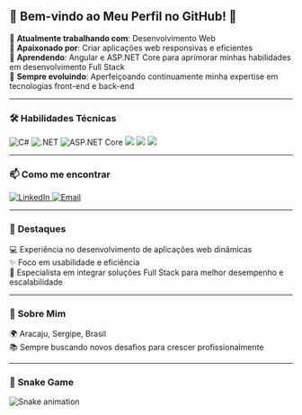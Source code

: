 ## 🚀 Bem-vindo ao Meu Perfil no GitHub! 👋  

🔭 **Atualmente trabalhando com**: Desenvolvimento Web  
💼 **Apaixonado por**: Criar aplicações web responsivas e eficientes  
🌱 **Aprendendo**: Angular e ASP.NET Core para aprimorar minhas habilidades em desenvolvimento Full Stack  
🚀 **Sempre evoluindo**: Aperfeiçoando continuamente minha expertise em tecnologias front-end e back-end  

---

### 🛠️ **Habilidades Técnicas**
<p align="left">
  <img src="https://img.shields.io/badge/-C%23-239120?logo=csharp&logoColor=white&style=flat" alt="C#">
  <img src="https://img.shields.io/badge/-.NET-512BD4?logo=dotnet&logoColor=white&style=flat" alt=".NET">
  <img src="https://img.shields.io/badge/-ASP.NET%20Core-512BD4?logo=dotnet&logoColor=white&style=flat" alt="ASP.NET Core">
  <img src="https://img.shields.io/badge/-TypeScript-3178C6?logo=typescript&logoColor=white&style=flat">
  <img src="https://img.shields.io/badge/-JavaScript-F7DF1E?logo=javascript&logoColor=black&style=flat">
  <img src="https://img.shields.io/badge/-Angular-DD0031?logo=angular&logoColor=white&style=flat">
</p>

---

### 📫 **Como me encontrar**
<p align="left">
  <a href="https://www.linkedin.com/in/reinan-santana-24ab05301/" target="_blank">
    <img src="https://img.shields.io/badge/-LinkedIn-blue?style=flat&logo=linkedin&logoColor=white" alt="LinkedIn">
  </a>
  <a href="mailto:reinanlanz@gmail.com" target="_blank">
    <img src="https://img.shields.io/badge/-Email-%23D14836?style=flat&logo=gmail&logoColor=white" alt="Email">
  </a>
</p>

---

### 🌟 **Destaques**
💻 Experiência no desenvolvimento de aplicações web dinâmicas  
✨ Foco em usabilidade e eficiência  
🔗 Especialista em integrar soluções Full Stack para melhor desempenho e escalabilidade  

---

### 🧠 **Sobre Mim**
🌍 Aracaju, Sergipe, Brasil  
📚 Sempre buscando novos desafios para crescer profissionalmente  

---

### 🐍 **Snake Game**
![Snake animation](https://github.com/reinansilveira/reinansilveira/blob/output/github-contribution-grid-snake.svg)
